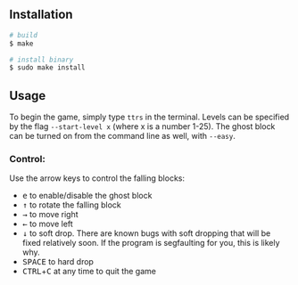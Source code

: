 ## Installation

```bash
# build
$ make

# install binary
$ sudo make install
```

## Usage

To begin the game, simply type `ttrs` in the terminal. Levels can be specified by the flag `--start-level x` (where x is a number 1-25). The ghost block can be turned on from the command line as well, with `--easy`.

### Control:
Use the arrow keys to control the falling blocks:
- <kbd>e</kbd> to enable/disable the ghost block
- <kbd>↑</kbd> to rotate the falling block
- <kbd>→</kbd> to move right
- <kbd>←</kbd> to move left
- <kbd>↓</kbd> to soft drop. There are known bugs with soft dropping that will be fixed relatively soon. If the program is segfaulting for you, this is likely why.
- <kbd>SPACE</kbd> to hard drop
- <kbd>CTRL</kbd>+<kbd>C</kbd> at any time to quit the game

